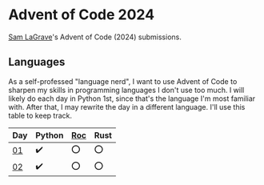 # Advent of Code 2024

[Sam LaGrave](https://samlagrave.com/)'s Advent of Code (2024) submissions.

## Languages

As a self-professed "language nerd", I want to use Advent of Code to sharpen my skills in programming languages I don't use too much. I will likely do each day in Python 1st, since that's the language I'm most familiar with. After that, I may rewrite the day in a different language. I'll use this table to keep track.

| Day             | Python              | [Roc](https://www.roc-lang.org/) | Rust |
| --------------- | ------------------- | -------------------------------- | ---- |
| [01](./day01/)  | :heavy_check_mark:  | :o:                              | :o:  |
| [02](./day02/)  | :heavy_check_mark:  | :o:                              | :o:  |
